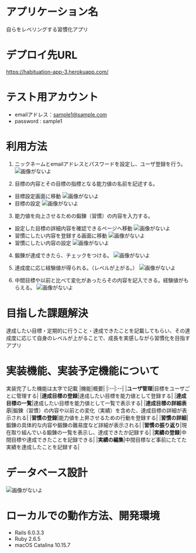 # アプリケーション名
自らをレベリングする習慣化アプリ

# デプロイ先URL
https://habituation-app-3.herokuapp.com/

# テスト用アカウント
- emailアドレス：sample1@sample.com
- password : sample1

# 利用方法
1. ニックネームとemailアドレスとパスワードを設定し、ユーザ登録を行う。
![画像がないよ](https://github.com/nakamura1111/habituation-app/blob/master/public/photos_for_README/%E3%82%B9%E3%82%AF%E3%83%AA%E3%83%BC%E3%83%B3%E3%82%B7%E3%83%A7%E3%83%83%E3%83%88%202020-10-04%2019.11.31.png)

2. 目標の内容とその目標の指標となる能力値の名前を記述する。
  - 目標設定画面に移動
![画像がないよ](https://github.com/nakamura1111/habituation-app/blob/master/public/photos_for_README/%E3%82%B9%E3%82%AF%E3%83%AA%E3%83%BC%E3%83%B3%E3%82%B7%E3%83%A7%E3%83%83%E3%83%88%202020-10-04%2019.15.00.png)
  - 目標の設定
![画像がないよ](https://github.com/nakamura1111/habituation-app/blob/master/public/photos_for_README/%E3%82%B9%E3%82%AF%E3%83%AA%E3%83%BC%E3%83%B3%E3%82%B7%E3%83%A7%E3%83%83%E3%83%88%202020-10-04%2019.16.13.png)

3. 能力値を向上させるための鍛錬（習慣）の内容を入力する。
  - 設定した目標の詳細内容を確認できるページへ移動
![画像がないよ](https://github.com/nakamura1111/habituation-app/blob/master/public/photos_for_README/%E3%82%B9%E3%82%AF%E3%83%AA%E3%83%BC%E3%83%B3%E3%82%B7%E3%83%A7%E3%83%83%E3%83%88%202020-10-04%2019.16.29.png)
  - 習慣にしたい内容を登録する画面に移動
![画像がないよ](https://github.com/nakamura1111/habituation-app/blob/master/public/photos_for_README/%E3%82%B9%E3%82%AF%E3%83%AA%E3%83%BC%E3%83%B3%E3%82%B7%E3%83%A7%E3%83%83%E3%83%88%202020-10-04%2019.16.47.png)
  - 習慣にしたい内容の設定
![画像がないよ](https://github.com/nakamura1111/habituation-app/blob/master/public/photos_for_README/%E3%82%B9%E3%82%AF%E3%83%AA%E3%83%BC%E3%83%B3%E3%82%B7%E3%83%A7%E3%83%83%E3%83%88%202020-10-04%2019.19.36.png)

4. 鍛錬が達成できたら、チェックをつける。
![画像がないよ](https://github.com/nakamura1111/habituation-app/blob/master/public/photos_for_README/%E3%82%B9%E3%82%AF%E3%83%AA%E3%83%BC%E3%83%B3%E3%82%B7%E3%83%A7%E3%83%83%E3%83%88%202020-10-04%2019.20.12.png)

5. 達成度に応じ経験値が得られる。（レベルが上がる。）
![画像がないよ](https://github.com/nakamura1111/habituation-app/blob/master/public/photos_for_README/%E3%82%B9%E3%82%AF%E3%83%AA%E3%83%BC%E3%83%B3%E3%82%B7%E3%83%A7%E3%83%83%E3%83%88%202020-10-04%2019.20.42.png)

6. 中間目標や以前と比べて変化があったらその内容を記入できる。経験値がもらえる。
![画像がないよ]()

# 目指した課題解決
達成したい目標・定期的に行うこと・達成できたことを記載してもらい、その達成度に応じて自身のレベルが上がることで、成長を実感しながら習慣化を目指すアプリ

# 実装機能、実装予定機能について
実装完了した機能は太字で記載
|機能|概要|
|:--|:--|
|**ユーザ管理**|目標をユーザごとに管理する|
|**達成目標の登録**|達成したい目標を能力値として登録する|
|**達成目標の一覧**|達成したい目標を能力値として一覧で表示する|
|**達成目標の詳細表示**|鍛錬（習慣）の内容や以前との変化（実績）を含めた、達成目標の詳細が表示される|
|**習慣の登録**|能力値を上昇させるための行動を登録する|
|**習慣の詳細**|鍛錬の具体的な内容や鍛錬の難易度など詳細が表示される|
|**習慣の振り返り**|現在取り組んでいる鍛錬の一覧を表示し、達成できたか記録する|
|**実績の登録**|中間目標や達成できたことを記録できる|
|**実績の編集**|中間目標など事前にたてた実績を達成したことを記録する|

# データベース設計
![画像がないよ](https://github.com/nakamura1111/habituation-app/blob/master/public/photos_for_README/%E3%82%B9%E3%82%AF%E3%83%AA%E3%83%BC%E3%83%B3%E3%82%B7%E3%83%A7%E3%83%83%E3%83%88%202020-10-04%2018.53.12.png)

# ローカルでの動作方法、開発環境
- Rails 6.0.3.3
- Ruby 2.6.5
- macOS Catalina 10.15.7
